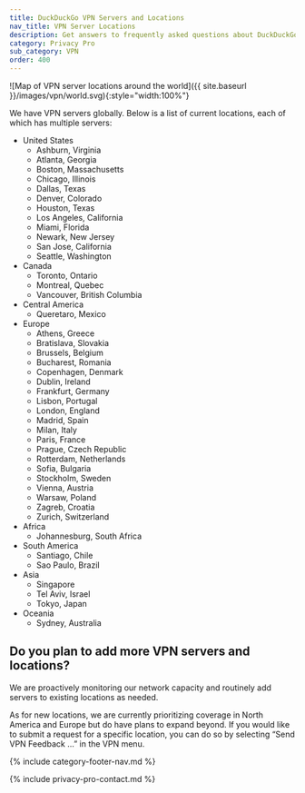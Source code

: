 ```yaml
---
title: DuckDuckGo VPN Servers and Locations
nav_title: VPN Server Locations
description: Get answers to frequently asked questions about DuckDuckGo VPN, which gives you an extra layer of protection online, hiding your location and IP address from the sites you visit.
category: Privacy Pro
sub_category: VPN
order: 400
---
```


![Map of VPN server locations around the world]({{ site.baseurl }}/images/vpn/world.svg){:style="width:100%"}

We have VPN servers globally. Below is a list of current locations, each of which has multiple servers:

-   United States
    -   Ashburn, Virginia
    -   Atlanta, Georgia
    -   Boston, Massachusetts
    -   Chicago, Illinois
    -   Dallas, Texas
    -   Denver, Colorado
    -   Houston, Texas
    -   Los Angeles, California
    -   Miami, Florida
    -   Newark, New Jersey
    -   San Jose, California
    -   Seattle, Washington
-   Canada
    -   Toronto, Ontario
    -   Montreal, Quebec
    -   Vancouver, British Columbia
-   Central America
    -   Queretaro, Mexico
-   Europe
    -   Athens, Greece
    -   Bratislava, Slovakia
    -   Brussels, Belgium
    -   Bucharest, Romania
    -   Copenhagen, Denmark
    -   Dublin, Ireland
    -   Frankfurt, Germany
    -   Lisbon, Portugal
    -   London, England
    -   Madrid, Spain
    -   Milan, Italy
    -   Paris, France
    -   Prague, Czech Republic
    -   Rotterdam, Netherlands
    -   Sofia, Bulgaria
    -   Stockholm, Sweden
    -   Vienna, Austria
    -   Warsaw, Poland
    -   Zagreb, Croatia
    -   Zurich, Switzerland
-   Africa
    -   Johannesburg, South Africa
-   South America
    -   Santiago, Chile
    -   Sao Paulo, Brazil
-   Asia
    -   Singapore
    -   Tel Aviv, Israel
    -   Tokyo, Japan
-   Oceania
    -   Sydney, Australia

## Do you plan to add more VPN servers and locations?

We are proactively monitoring our network capacity and routinely add servers to existing locations as needed.

As for new locations, we are currently prioritizing coverage in North America and Europe but do have plans to expand beyond. If you would like to submit a request for a specific location, you can do so by selecting “Send VPN Feedback ...” in the VPN menu.

{% include category-footer-nav.md %}

{% include privacy-pro-contact.md %}
